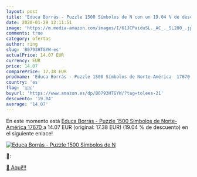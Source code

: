```yaml
---
layout: post
title: 'Educa Borrás - Puzzle 1500 Símbolos de N con un 19.04 % de descuento'
date: 2020-01-29 12:11:51
image: 'https://m.media-amazon.com/images/I/61JCPaiduSL._AC_._SL200_.jpg'
comments: true
category: ofertas
author: ring
slug: 'B0793HTGYW-es'
actualPrice: 14.07 EUR
currency: EUR
price: 14.07
comparePrice: 17.38 EUR
prodname: 'Educa Borrás - Puzzle 1500 Símbolos de Norte-América  17670 '
country: 'es'
flag: '🇪🇸'
buyurl: 'https://www.amazon.es/dp/B0793HTGYW/?tag=tolees-21'
descuento: '19.04'
average: '14.07'
---
```


En este momento está [Educa Borrás - Puzzle 1500 Símbolos de Norte-América  17670 ](https://www.amazon.es/dp/B0793HTGYW/?tag=tolees-21) a 14.07 EUR (original: 17.38 EUR) (19.04 %  de descuento) en el siguiente enlace!

[![Educa Borrás - Puzzle 1500 Símbolos de N](https://m.media-amazon.com/images/I/61JCPaiduSL._AC_._SL200_.jpg)](https://www.amazon.es/dp/B0793HTGYW/?tag=tolees-21)

🔎:


[🛒 Aquí!!!](https://www.amazon.es/dp/B0793HTGYW/?tag=tolees-21)
